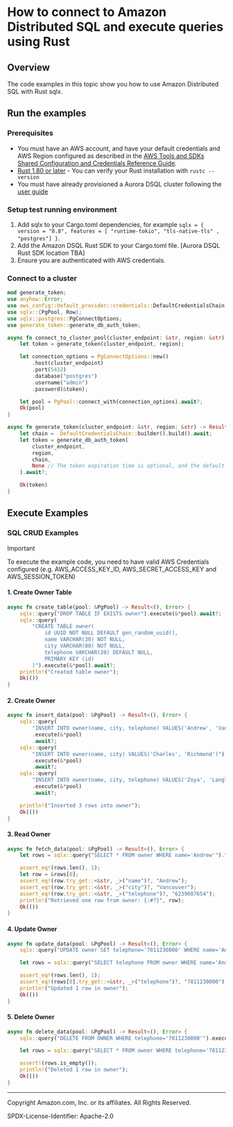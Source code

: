# How to connect to Amazon Distributed SQL and execute queries using Rust

## Overview

The code examples in this topic show you how to use Amazon Distributed SQL with Rust sqlx. 

## Run the examples

### Prerequisites

* You must have an AWS account, and have your default credentials and AWS Region configured as described in the 
[AWS Tools and SDKs Shared Configuration and Credentials Reference Guide](https://docs.aws.amazon.com/credref/latest/refdocs/creds-config-files.html).
* [Rust 1.80 or later](https://www.rust-lang.org/tools/install) -  You can verify your Rust installation with `rustc --version` 
* You must have already provisioned a Aurora DSQL cluster following the [user guide](TBD)

### Setup test running environment 

1. Add sqlx to your Cargo.toml dependencies, for example `sqlx = { version = "0.8", features = [ "runtime-tokio", "tls-native-tls" , "postgres"] }`. 
2. Add the Amazon DSQL Rust SDK to your Cargo.toml file. [Aurora DSQL Rust SDK location TBA]
3. Ensure you are authenticated with AWS credentials.

### Connect to a cluster

``` rs
mod generate_token;
use anyhow::Error;
use aws_config::default_provider::credentials::DefaultCredentialsChain;
use sqlx::{PgPool, Row};
use sqlx::postgres::PgConnectOptions;
use generate_token::generate_db_auth_token;

async fn connect_to_cluster_pool(cluster_endpoint: &str, region: &str) -> Result<PgPool, Error> {
    let token = generate_token(cluster_endpoint, region);

    let connection_options = PgConnectOptions::new()
        .host(cluster_endpoint)
        .port(5432)
        .database("postgres")
        .username("admin")
        .password(&token);

    let pool = PgPool::connect_with(connection_options).await?;
    Ok(pool)
}

async fn generate_token(cluster_endpoint: &str, region: &str) -> Result<String, Error> {
    let chain =  DefaultCredentialsChain::builder().build().await;
    let token = generate_db_auth_token(
        cluster_endpoint,
        region,
        chain,
        None // The token expiration time is optional, and the default value 900 seconds
    ).await?;

    Ok(token)
}
```

## Execute Examples

### SQL CRUD Examples

> [!Important]
>
> To execute the example code, you need to have valid AWS Credentials configured (e.g. AWS_ACCESS_KEY_ID, AWS_SECRET_ACCESS_KEY and AWS_SESSION_TOKEN)

#### 1. Create Owner Table

```rs
async fn create_table(pool: &PgPool) -> Result<(), Error> {
    sqlx::query("DROP TABLE IF EXISTS owner").execute(&*pool).await?;
    sqlx::query(
        "CREATE TABLE owner(
            id UUID NOT NULL DEFAULT gen_random_uuid(),
            name VARCHAR(30) NOT NULL,
            city VARCHAR(80) NOT NULL,
            telephone VARCHAR(20) DEFAULT NULL,
            PRIMARY KEY (id)
        )").execute(&*pool).await?;
    println!("Created table owner");
    Ok(())
}

```
#### 2. Create Owner

```rs
async fn insert_data(pool: &PgPool) -> Result<(), Error> {
    sqlx::query(
        "INSERT INTO owner(name, city, telephone) VALUES('Andrew', 'Vancouver', '6239087654')")
        .execute(&*pool)
        .await?;
    sqlx::query(
        "INSERT INTO owner(name, city) VALUES('Charles', 'Richmond')")
        .execute(&*pool)
        .await?;
    sqlx::query(
        "INSERT INTO owner(name, city, telephone) VALUES('Zoya', 'Langley', '6230005678')")
        .execute(&*pool)
        .await?;

    println!("Inserted 3 rows into owner");
    Ok(())
}
```

#### 3. Read Owner

```rs
async fn fetch_data(pool: &PgPool) -> Result<(), Error> {
    let rows = sqlx::query("SELECT * FROM owner WHERE name='Andrew'").fetch_all(&*pool).await?;

    assert_eq!(rows.len(), 1);
    let row = &rows[0];
    assert_eq!(row.try_get::<&str, _>("name")?, "Andrew");
    assert_eq!(row.try_get::<&str, _>("city")?, "Vancouver");
    assert_eq!(row.try_get::<&str, _>("telephone")?, "6239087654");
    println!("Retrieved one row from owner: {:#?}", row);    
    Ok(())
}
```

#### 4. Update Owner

```rs
async fn update_data(pool: &PgPool) -> Result<(), Error> {
    sqlx::query("UPDATE owner SET telephone='7811230000' WHERE name='Andrew'").execute(&*pool).await?;

    let rows = sqlx::query("SELECT telephone FROM owner WHERE name='Andrew'").fetch_all(&*pool).await?;

    assert_eq!(rows.len(), 1);
    assert_eq!(rows[0].try_get::<&str, _>("telephone")?, "7811230000");
    println!("Updated 1 row in owner");
    Ok(())
}
```

#### 5. Delete Owner

```rs
async fn delete_data(pool: &PgPool) -> Result<(), Error> {
    sqlx::query("DELETE FROM OWNER WHERE telephone='7811230000'").execute(&*pool).await?;

    let rows = sqlx::query("SELECT * FROM owner WHERE telephone='7811230000'").fetch_all(&*pool).await?;

    assert!(rows.is_empty());
    println!("Deleted 1 row in owner");
    Ok(())
}
```
---

Copyright Amazon.com, Inc. or its affiliates. All Rights Reserved. 

SPDX-License-Identifier: Apache-2.0
